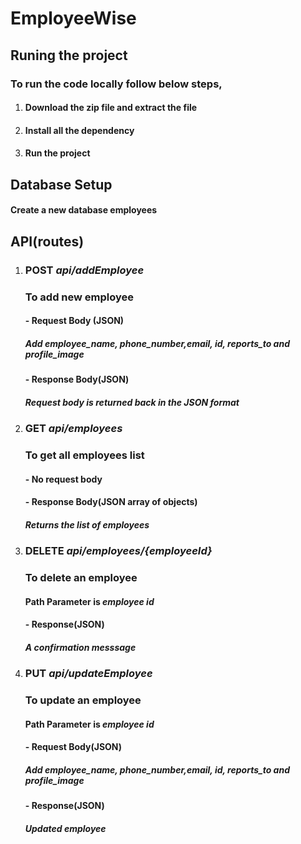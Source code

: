 # EmployeeWise

## Runing the project

### To run the code locally follow below steps,

1.  #### Download the zip file and extract the file
2.  #### Install all the dependency
3.  #### Run the project

## Database Setup

#### Create a new database employees

## API(routes)

1. ### POST _api/addEmployee_

   ### To add new employee

   #### - Request Body (JSON)

   ##### _Add employee_name, phone_number,email, id, reports_to and profile_image_

   #### - Response Body(JSON)

   ##### _Request body is returned back in the JSON format_

2. ### GET _api/employees_

   ### To get all employees list

   #### - No request body

   #### - Response Body(JSON array of objects)

   ##### _Returns the list of employees_

3. ### DELETE _api/employees/{employeeId}_

   ### To delete an employee

   #### Path Parameter is _employee id_

   #### - Response(JSON)

   ##### _A confirmation messsage_

4. ### PUT _api/updateEmployee_

   ### To update an employee

   #### Path Parameter is _employee id_

   #### - Request Body(JSON)

   ##### _*Add employee_name, phone_number,email, id, reports_to and profile_image*_

   #### - Response(JSON)

   ##### _Updated employee_
